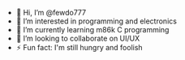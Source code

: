 - 👋 Hi, I’m @fewdo777
- 👀 I’m interested in programming and electronics
- 🌱 I’m currently learning m86k C programming
- 💞️ I’m looking to collaborate on UI/UX
- ⚡ Fun fact: I'm still hungry and foolish

<!---
fewdo777/fewdo777 is a ✨ special ✨ repository because its `README.md` (this file) appears on your GitHub profile.
You can click the Preview link to take a look at your changes.
--->

